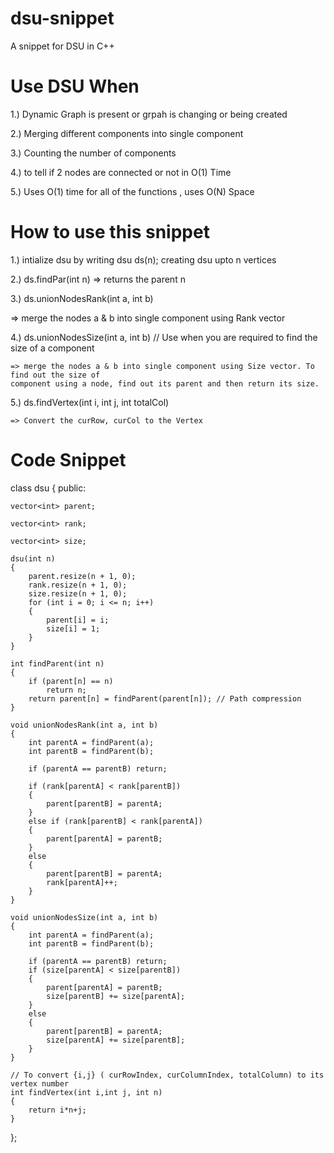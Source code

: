 # dsu-snippet
A snippet for DSU in C++

# Use DSU When
1.) Dynamic Graph is present or grpah is changing or being created

2.) Merging different components into single component

3.) Counting the number of components

4.) to tell if 2 nodes are connected or not in O(1) Time

5.) Uses O(1) time for all of the functions , uses O(N) Space

# How to use this snippet
1.) intialize dsu by writing dsu ds(n); creating dsu upto n vertices

2.) ds.findPar(int n) => returns the parent n

3.) ds.unionNodesRank(int a, int b)

   => merge the nodes a & b into single component using Rank vector

4.) ds.unionNodesSize(int a, int b) // Use when you are required to find the size of a component
    
    => merge the nodes a & b into single component using Size vector. To find out the size of 
    component using a node, find out its parent and then return its size.

5.) ds.findVertex(int i, int j, int totalCol)
    
    => Convert the curRow, curCol to the Vertex

# Code Snippet

class dsu {
public:

    vector<int> parent;

    vector<int> rank;
    
    vector<int> size;

    dsu(int n)
    {
        parent.resize(n + 1, 0);
        rank.resize(n + 1, 0);
        size.resize(n + 1, 0);
        for (int i = 0; i <= n; i++)
        {
            parent[i] = i;
            size[i] = 1;
        }
    }

    int findParent(int n)
    {
        if (parent[n] == n)
            return n;
        return parent[n] = findParent(parent[n]); // Path compression
    }

    void unionNodesRank(int a, int b)
    {
        int parentA = findParent(a);
        int parentB = findParent(b);

        if (parentA == parentB) return;

        if (rank[parentA] < rank[parentB])
        {
            parent[parentB] = parentA;
        }
        else if (rank[parentB] < rank[parentA])
        {
            parent[parentA] = parentB;
        }
        else
        {
            parent[parentB] = parentA;
            rank[parentA]++;
        }
    }

    void unionNodesSize(int a, int b)
    {
        int parentA = findParent(a);
        int parentB = findParent(b);

        if (parentA == parentB) return;
        if (size[parentA] < size[parentB])
        {
            parent[parentA] = parentB;
            size[parentB] += size[parentA];
        }
        else
        {
            parent[parentB] = parentA;
            size[parentA] += size[parentB];
        }
    }

    // To convert {i,j} ( curRowIndex, curColumnIndex, totalColumn) to its vertex number
    int findVertex(int i,int j, int n)
    {
        return i*n+j;
    }
 };
